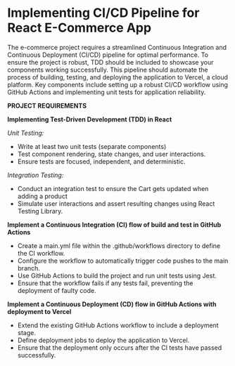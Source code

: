 # Implementing CI/CD Pipeline for React E-Commerce App


The e-commerce project requires a streamlined Continuous Integration and Continuous Deployment (CI/CD) pipeline for optimal performance. To ensure the project is robust, TDD should be included to showcase your components working successfully. This pipeline should automate the process of building, testing, and deploying the application to Vercel, a cloud platform. Key components include setting up a robust CI/CD workflow using GitHub Actions and implementing unit tests for application reliability. 




**PROJECT REQUIREMENTS**


**Implementing Test-Driven Development (TDD) in React**

*Unit Testing:*
- Write at least two unit tests (separate components)
- Test component rendering, state changes, and user interactions.
- Ensure tests are focused, independent, and deterministic.

*Integration  Testing:*
- Conduct an integration test to ensure the Cart gets updated when adding a product 
- Simulate user interactions and assert resulting changes using React Testing Library.


**Implement a Continuous Integration (CI) flow of build and test in GitHub Actions**
- Create a main.yml file within the .github/workflows directory to define the CI workflow.
- Configure the workflow to automatically trigger code pushes to the main branch.
- Use GitHub Actions to build the project and run unit tests using Jest.
- Ensure that the workflow fails if any tests fail, preventing the deployment of faulty code.


**Implement a Continuous Deployment (CD) flow in GitHub Actions with deployment to Vercel**
- Extend the existing GitHub Actions workflow to include a deployment stage.
- Define deployment jobs to deploy the application to Vercel.
- Ensure that the deployment only occurs after the CI tests have passed successfully.



